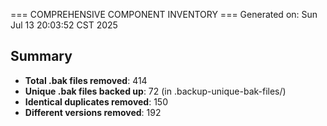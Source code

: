 === COMPREHENSIVE COMPONENT INVENTORY ===
Generated on: Sun Jul 13 20:03:52 CST 2025

## Summary
- **Total .bak files removed**: 414
- **Unique .bak files backed up**: 72 (in .backup-unique-bak-files/)
- **Identical duplicates removed**: 150
- **Different versions removed**: 192

